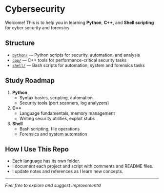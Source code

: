 # Cybersecurity

Welcome! This is to  help you in learning **Python**, **C++**, and **Shell scripting** for cyber security and forensics.

## Structure

- [`python/`](python/) — Python scripts for security, automation, and analysis
- [`cpp/`](cpp/) — C++ tools for performance-critical security tasks
- [`shell/`](shell/) — Bash scripts for automation, system and forensics tasks

## Study Roadmap

1. **Python**
   - Syntax basics, scripting, automation
   - Security tools (port scanners, log analyzers)
2. **C++**
   - Language fundamentals, memory management
   - Writing security utilities, exploit stubs
3. **Shell**
   - Bash scripting, file operations
   - Forensics and system automation

## How I Use This Repo

- Each language has its own folder.
- I document each project and script with comments and README files.
- I update notes and references as I learn new concepts.

---

*Feel free to explore and suggest improvements!*
